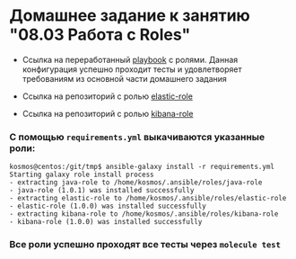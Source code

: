 # Домашнее задание к занятию "08.03 Работа с Roles"

* Ссылка на переработанный [playbook](https://github.com/kosmos38/mnt-netology/tree/master/08-ansible-03-role) с ролями. Данная конфигурация успешно проходит тесты и удовлетворяет требованиям из основной части домашнего задания

* Ссылка на репозиторий с ролью [elastic-role](https://github.com/kosmos38/elastic-role)

* Ссылка на репозиторий с ролью [kibana-role](https://github.com/kosmos38/kibana-role)

### С помощью `requirements.yml` выкачиваются указанные роли:

```
kosmos@centos:/git/tmp$ ansible-galaxy install -r requirements.yml
Starting galaxy role install process
- extracting java-role to /home/kosmos/.ansible/roles/java-role
- java-role (1.0.1) was installed successfully
- extracting elastic-role to /home/kosmos/.ansible/roles/elastic-role
- elastic-role (1.0.0) was installed successfully
- extracting kibana-role to /home/kosmos/.ansible/roles/kibana-role
- kibana-role (1.0.0) was installed successfully
```

### Все роли успешно проходят все тесты через `molecule test`